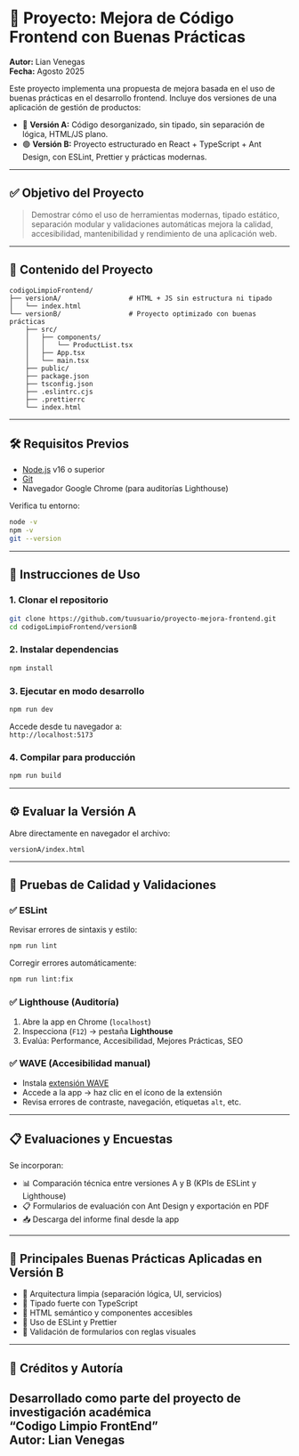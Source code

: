 # 🧼 Proyecto: Mejora de Código Frontend con Buenas Prácticas

**Autor:** Lian Venegas  
**Fecha:** Agosto 2025

Este proyecto implementa una propuesta de mejora basada en el uso de buenas prácticas en el desarrollo frontend. Incluye dos versiones de una aplicación de gestión de productos:

- 🔴 **Versión A:** Código desorganizado, sin tipado, sin separación de lógica, HTML/JS plano.
- 🟢 **Versión B:** Proyecto estructurado en React + TypeScript + Ant Design, con ESLint, Prettier y prácticas modernas.

---

## ✅ Objetivo del Proyecto

> Demostrar cómo el uso de herramientas modernas, tipado estático, separación modular y validaciones automáticas mejora la calidad, accesibilidad, mantenibilidad y rendimiento de una aplicación web.

---

## 🧩 Contenido del Proyecto

```
codigoLimpioFrontend/
├── versionA/                 # HTML + JS sin estructura ni tipado
│   └── index.html
└── versionB/                 # Proyecto optimizado con buenas prácticas
    ├── src/
    │   ├── components/
    │   │   └── ProductList.tsx
    │   ├── App.tsx
    │   └── main.tsx
    ├── public/
    ├── package.json
    ├── tsconfig.json
    ├── .eslintrc.cjs
    ├── .prettierrc
    └── index.html
```

---

## 🛠️ Requisitos Previos

- [Node.js](https://nodejs.org/) v16 o superior
- [Git](https://git-scm.com/)
- Navegador Google Chrome (para auditorías Lighthouse)

Verifica tu entorno:
```bash
node -v
npm -v
git --version
```

---

## 🚀 Instrucciones de Uso

### 1. Clonar el repositorio
```bash
git clone https://github.com/tuusuario/proyecto-mejora-frontend.git
cd codigoLimpioFrontend/versionB
```

### 2. Instalar dependencias
```bash
npm install
```

### 3. Ejecutar en modo desarrollo
```bash
npm run dev
```

Accede desde tu navegador a:  
`http://localhost:5173`

### 4. Compilar para producción
```bash
npm run build
```

---

## ⚙️ Evaluar la Versión A
Abre directamente en navegador el archivo:
```
versionA/index.html
```

---

## 🧪 Pruebas de Calidad y Validaciones

### ✅ ESLint
Revisar errores de sintaxis y estilo:
```bash
npm run lint
```

Corregir errores automáticamente:
```bash
npm run lint:fix
```

### ✅ Lighthouse (Auditoría)
1. Abre la app en Chrome (`localhost`)
2. Inspecciona (`F12`) → pestaña **Lighthouse**
3. Evalúa: Performance, Accesibilidad, Mejores Prácticas, SEO

### ✅ WAVE (Accesibilidad manual)
- Instala [extensión WAVE](https://wave.webaim.org/extension/)
- Accede a la app → haz clic en el ícono de la extensión
- Revisa errores de contraste, navegación, etiquetas `alt`, etc.

---

## 📋 Evaluaciones y Encuestas

Se incorporan:

- 📊 Comparación técnica entre versiones A y B (KPIs de ESLint y Lighthouse)
- 📋 Formularios de evaluación con Ant Design y exportación en PDF
- 📥 Descarga del informe final desde la app

---

## 🧠 Principales Buenas Prácticas Aplicadas en Versión B

- 🔹 Arquitectura limpia (separación lógica, UI, servicios)
- 🔹 Tipado fuerte con TypeScript
- 🔹 HTML semántico y componentes accesibles
- 🔹 Uso de ESLint y Prettier
- 🔹 Validación de formularios con reglas visuales

---

## 🧾 Créditos y Autoría

Desarrollado como parte del proyecto de investigación académica  
**“Codigo Limpio FrontEnd”**  
**Autor:** Lian Venegas 
---
